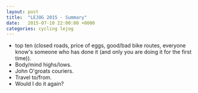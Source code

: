 ```yaml
---
layout: post
title:  "LEJOG 2015 - Summary"
date:   2015-07-10 22:00:00 +0000
categories: cycling lejog
---
```


- top ten (closed roads, price of eggs, good/bad bike routes, everyone
  know's someone who has done it (and only you are doing it for the first
  time)).
- Body/mind highs/lows.
- John O'groats couriers.
- Travel to/from.
- Would I do it again?
